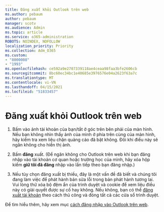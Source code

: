 ```yaml
---
title: Đăng xuất khỏi Outlook trên web
ms.author: pebaum
author: pebaum
manager: scotv
ms.audience: Admin
ms.topic: article
ms.service: o365-administration
ROBOTS: NOINDEX, NOFOLLOW
localization_priority: Priority
ms.collection: Adm_O365
ms.custom:
- "8000008"
- "1993"
ms.openlocfilehash: ce592a9e2707339118ae4ceaa98faa3bfe2606cb
ms.sourcegitcommit: 8bc60ec34bc1e40685e3976576e04a2623f63a7c
ms.translationtype: MT
ms.contentlocale: vi-VN
ms.lasthandoff: 04/15/2021
ms.locfileid: "51833457"
---
```

# <a name="sign-out-of-outlook-on-the-web"></a>Đăng xuất khỏi Outlook trên web

1. Bấm vào ảnh tài khoản của bạn/tắt ở góc trên bên phải của màn hình. Nếu bạn không nhìn thấy ảnh của mình ở phía trên cùng của màn hình, hãy kiểm tra xem liệu chặn quảng cáo đã bật không. Đôi khi điều này sẽ ngăn không cho hiển thị ảnh.

2. Bấm **đăng** xuất. (Để ngăn không cho Outlook trên web khi bạn đăng nhập vào tài khoản cơ quan hoặc trường học của mình, hãy xóa hộp kiểm **giữ tôi đã đăng** nhập vào lần tiếp theo bạn đăng nhập.)

3. Nếu tùy chọn đăng xuất bị thiếu, đây là một vấn đề đã biết và chúng tôi đang làm việc để phát hành bản sửa lỗi trong bản phát hành tương lai.  Vui lòng thử xóa bộ đệm ẩn của trình duyệt và cookie để xem liệu điều này có giải quyết được sự cố hay không.  Nếu không, bạn có thể [đăng xuất tài khoản](https://login.live.com/logout.srf) theo cách thủ công và đóng tất cả các cửa sổ trình duyệt.

Để tìm hiểu thêm, hãy xem mục [cách đăng nhập vào Outlook trên web](https://support.office.com/article/how-to-sign-in-to-outlook-on-the-web-763fab4d-0138-4814-b450-37fc286bcb79).
